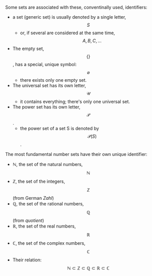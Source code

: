 

Some sets are associated with these, conventinally used, identifiers:
- a set (generic set) is usually denoted by a single letter, $$S$$
  - or, if several are considered at the same time, $$A, B, C, \dots$$
- The empty set, $$\{\}$$, has a special, unique symbol: $$\varnothing$$
  - there exists only one empty set.
- The universal set has its own letter, $$\mathcal{U}$$
  - it contains everything; there's only one universal set.
- The power set has its own letter, $$\mathcal{P}$$.
  - the power set of a set S is denoted by $$\mathcal{P}(S)$$.


The most fundamental number sets have their own unique identifier:
* ℕ, the set of the natural numbers, $$\mathbb{N}$$
* ℤ, the set of the integers, $$\mathbb{Z}$$ (from German *Zahl*)
* ℚ, the set of the rational numbers, $$\mathbb{Q}$$ (from *quotient*)
* ℝ, the set of the real numbers, $$\mathbb{R}$$
* ℂ, the set of the complex numbers, $$\mathbb{C}$$
* Their relation: $$\mathbb{N}\subset \mathbb{Z}\subset \mathbb{Q}\subset \mathbb{R} \subset \mathbb{C}$$
